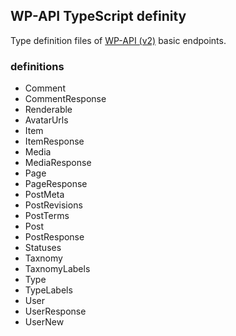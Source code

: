 ## WP-API TypeScript definity

Type definition files of [WP-API (v2)](http://v2.wp-api.org/) basic endpoints.

### definitions

- Comment
- CommentResponse
- Renderable
- AvatarUrls
- Item
- ItemResponse
- Media
- MediaResponse
- Page
- PageResponse
- PostMeta
- PostRevisions
- PostTerms
- Post
- PostResponse
- Statuses
- Taxnomy
- TaxnomyLabels
- Type
- TypeLabels
- User
- UserResponse
- UserNew


